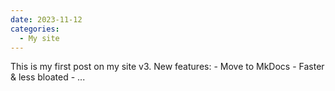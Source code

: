 ```yaml
---
date: 2023-11-12
categories:
  - My site
---
```


This is my first post on my site v3.
New features:
    - Move to MkDocs
    - Faster & less bloated
    - ...
